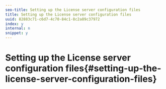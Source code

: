 ```yaml
---
seo-title: Setting up the License server configuration files
title: Setting up the License server configuration files
uuid: 82883c71-c6d7-4c70-84c1-8c2a89c37972
index: y
internal: n
snippet: y
---
```


# Setting up the License server configuration files{#setting-up-the-license-server-configuration-files}


